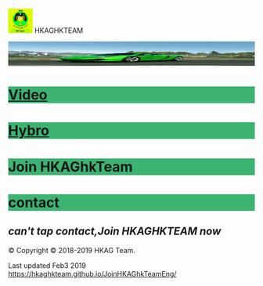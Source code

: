 <img src="IMG_20190127_184038.jpg" width="50" height="50"> HKAGHKTEAM

<img src="IMG_20190127_175456.jpg" width="950" height="50">



<h1 style="background-color:MediumSeaGreen;"><a href="https://hkaghkteam.github.io/JoinHKAGhkTeamEng/">Video</a>

<h1 style="background-color:MediumSeaGreen;"><a href="http://hybrostud.io">Hybro</a>


<h1 style="background-color:MediumSeaGreen;">Join HKAGhkTeam</h1>
<h1 style="background-color:MediumSeaGreen;"> contact </h1>


*can't tap contact,Join HKAGHKTEAM now*
------------------------



© Copyright © 2018-2019 HKAG Team.

Last updated Feb3 2019
https://hkaghkteam.github.io/JoinHKAGhkTeamEng/
